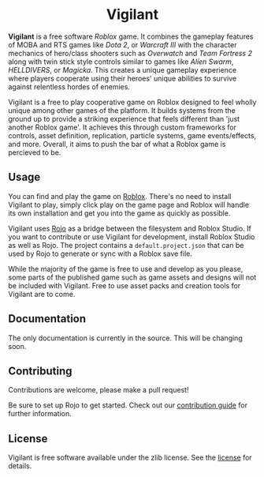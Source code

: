<div align="center">
	<h1>Vigilant</h1>
</div>

**Vigilant** is a free software *Roblox* game. It combines the gameplay features of MOBA and RTS games like *Dota 2*, or *Warcraft III* with the character mechanics of hero/class shooters such as *Overwatch* and *Team Fortress 2* along with twin stick style controls similar to games like *Alien Swarm*, *HELLDIVERS*, or *Magicka*. This creates a unique gameplay experience where players cooperate using their heroes' unique abilities to survive against relentless hordes of enemies.

Vigilant is a free to play cooperative game on Roblox designed to feel wholly unique among other games of the platform. It builds systems from the ground up to provide a striking experience that feels different than 'just another Roblox game'. It achieves this through custom frameworks for controls, asset definition, replication, particle systems, game events/effects, and more. Overall, it aims to push the bar of what a Roblox game is percieved to be.

## Usage
You can find and play the game on [Roblox](https://www.roblox.com/games/2510941316). There's no need to install Vigilant to play, simply click play on the game page and Roblox will handle its own installation and get you into the game as quickly as possible.

Vigilant uses [Rojo](https://rojo.space/) as a bridge between the filesystem and Roblox Studio. If you want to contribute or use Vigilant for development, install Roblox Studio as well as Rojo. The project contains a `default.project.json` that can be used by Rojo to generate or sync with a Roblox save file.

While the majority of the game is free to use and develop as you please, some parts of the published game such as game assets and designs will not be included with Vigilant. Free to use asset packs and creation tools for Vigilant are to come.

## Documentation
The only documentation is currently in the source. This will be changing soon.

## Contributing
Contributions are welcome, please make a pull request!

Be sure to set up Rojo to get started. Check out our [contribution guide](CONTRIBUTING.md) for further information.

## License
Vigilant is free software available under the zlib license. See the [license](LICENSE.md) for details.
